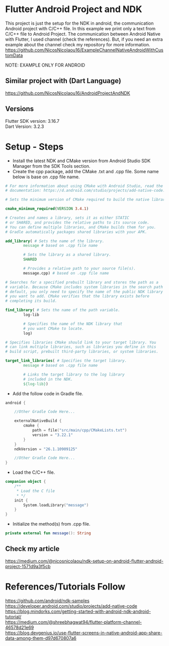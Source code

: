 # Flutter Android Project and NDK

This project is just the setup for the NDK in android, the communication Android project with C/C++
file. In this
example we print only a text from C/C++ file to Android Project.
The communication between Android Native with Flutter, I used channel (check the references). But, if you need an extra example about the channel check my repository for more information. https://github.com/NicosNicolaou16/ExampleChannelNativeAndroidWithCustomData

NOTE: EXAMPLE ONLY FOR ANDROID

## Similar project with (Dart Language)

https://github.com/NicosNicolaou16/AndroidProjectAndNDK <br />

## Versions

Flutter SDK version: 3.16.7 <br />
Dart Version: 3.2.3 <br />

# Setup - Steps

- Install the latest NDK and CMake version from Android Studio SDK Manager from the SDK Tools
  section.
- Create the cpp package, add the CMake .txt and .cpp file. Some name below is base on .cpp file
  name.

```cmake
# For more information about using CMake with Android Studio, read the
# documentation: https://d.android.com/studio/projects/add-native-code.html

# Sets the minimum version of CMake required to build the native library.

cmake_minimum_required(VERSION 3.4.1)

# Creates and names a library, sets it as either STATIC
# or SHARED, and provides the relative paths to its source code.
# You can define multiple libraries, and CMake builds them for you.
# Gradle automatically packages shared libraries with your APK.

add_library( # Sets the name of the library.
        message # based on .cpp file name

        # Sets the library as a shared library.
        SHARED

        # Provides a relative path to your source file(s).
        message.cpp) # based on .cpp file name

# Searches for a specified prebuilt library and stores the path as a
# variable. Because CMake includes system libraries in the search path by
# default, you only need to specify the name of the public NDK library
# you want to add. CMake verifies that the library exists before
# completing its build.

find_library( # Sets the name of the path variable.
        log-lib

        # Specifies the name of the NDK library that
        # you want CMake to locate.
        log)

# Specifies libraries CMake should link to your target library. You
# can link multiple libraries, such as libraries you define in this
# build script, prebuilt third-party libraries, or system libraries.

target_link_libraries( # Specifies the target library.
        message # based on .cpp file name

        # Links the target library to the log library
        # included in the NDK.
        ${log-lib})
```

- Add the follow code in Gradle file.

```Kotlin
android {

    //Other Gradle Code Here...

    externalNativeBuild {
        cmake {
            path = file("src/main/cpp/CMakeLists.txt")
            version = "3.22.1"
        }
    }
    ndkVersion = "26.1.10909125"

    //Other Gradle Code Here...
}
```

- Load the C/C++ file.

```Kotlin
companion object {
    /**
     * Load the C file
     * */
    init {
        System.loadLibrary("message")
    }
}
```

- Initialize the method(s) from .cpp file.

```Kotlin
private external fun message(): String 
```

## Check my article
https://medium.com/@nicosnicolaou/ndk-setup-on-android-flutter-android-project-1571d9a3f5cb

# References/Tutorials Follow

https://github.com/android/ndk-samples <br />
https://developer.android.com/studio/projects/add-native-code <br />
https://blog.mindorks.com/getting-started-with-android-ndk-android-tutorial/ <br />
https://medium.com/@shreebhagwat94/flutter-platform-channel-46578d21e69 <br />
https://blog.devgenius.io/use-flutter-screens-in-native-android-app-share-data-among-them-d97d670807a6 <br />
